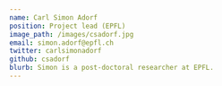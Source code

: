 ```yaml
---
name: Carl Simon Adorf
position: Project lead (EPFL)
image_path: /images/csadorf.jpg
email: simon.adorf@epfl.ch
twitter: carlsimonadorf
github: csadorf
blurb: Simon is a post-doctoral researcher at EPFL.
---
```

